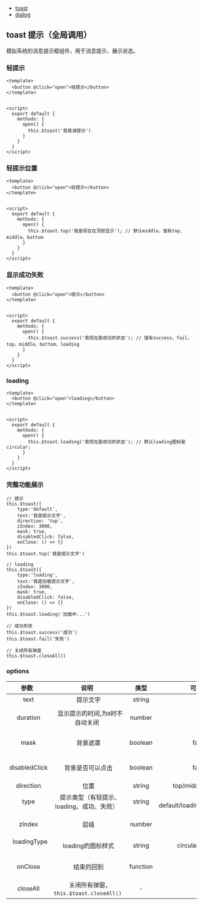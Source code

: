 - [toast](https://github.com/wclimb/wat/blob/master/docs/zh-CN/toast.md)
- [dialog](https://github.com/wclimb/wat/blob/master/docs/zh-CN/dialog.md)

## toast 提示（全局调用）

模拟系统的消息提示框组件，用于消息提示、展示状态。

### 轻提示
```
<template>
  <button @click="open">轻提示</button>
</template>


<script>
  export default {
    methods: {
      open() {
        this.$toast('我是请提示')
      }
    }
  }
</script>
```
### 轻提示位置

```
<template>
  <button @click="open">轻提示</button>
</template>


<script>
  export default {
    methods: {
      open() {
        this.$toast.top('我是现在在顶部显示'); // 默认middle，值有top、middle、bottom
      }
    }
  }
</script>
```

### 显示成功失败

```
<template>
  <button @click="open">提示</button>
</template>


<script>
  export default {
    methods: {
      open() {
        this.$toast.success('我现在是成功的状态'); // 值有success、fail、top、middle、bottom、loading
      }
    }
  }
</script>
```
### loading

```
<template>
  <button @click="open">loading</button>
</template>


<script>
  export default {
    methods: {
      open() {
        this.$toast.loading('我现在是成功的状态'); // 默认loading图标是circular; 
      }
    }
  }
</script>
```
### 完整功能展示
```
// 提示
this.$toast({
    type:'default',
    text:'我是提示文字',
    direction: 'top',
    zIndex: 3000,
    mask: true,
    disabledClick: false,
    onClose: () => {}
})
this.$toast.top('我是提示文字')

// loading
this.$toast({
    type:'loading',
    text:'我是加载提示文字',
    zIndex: 3000,
    mask: true,
    disabledClick: false,
    onClose: () => {}
})
this.$toast.loading('加载中...')

// 成功失败
this.$toast.success('成功')
this.$toast.fail('失败')

// 关闭所有弹窗
this.$toast.closeAll()
```
### options
| 参数   | 说明    |  类型  |  可选值 | 默认值|
| :----: | :----:   | :----: |:----: |:----: |
|   text    |   提示文字    |   string    |  -    |  -    |
|   duration    |   显示提示的时间,为`0`时不自动关闭    |   number    |  -    |  3000    |
|   mask    |   背景遮罩    |   boolean    |  false    |  false/true   |
|   disabledClick    |   背景是否可以点击    |   boolean    |  false    |  false/true    |
|   direction    |   位置    |   string    |  top/middle/bottom    |   middle   |
|   type    |   提示类型（有轻提示、loading、成功、失败）    |   string    |   default/loading/success/fail   |  default    |
|   zIndex    |   层级    |   number    |  -    |  2000    |
|   loadingType    |   loading的图标样式    |   string    |  circular/spinner    |  circular    |
|   onClose    |   结束的回到    |   function    |  -    |  -    |
|   closeAll    |   关闭所有弹窗， `this.$toast.closeAll()`   |   -    |  -    |  -    |